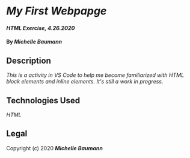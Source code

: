 # _My First Webpapge_

#### _HTML Exercise, 4.26.2020_

#### By _**Michelle Baumann**_

## Description

_This is a activity in VS Code to help me become familiarized with HTML block elements and inline elements. It's still a work in progress._

## Technologies Used

_HTML_

## Legal

Copyright (c) 2020 **_Michelle Baumann_**